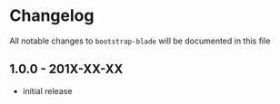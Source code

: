 # Changelog

All notable changes to `bootstrap-blade` will be documented in this file

## 1.0.0 - 201X-XX-XX

- initial release
